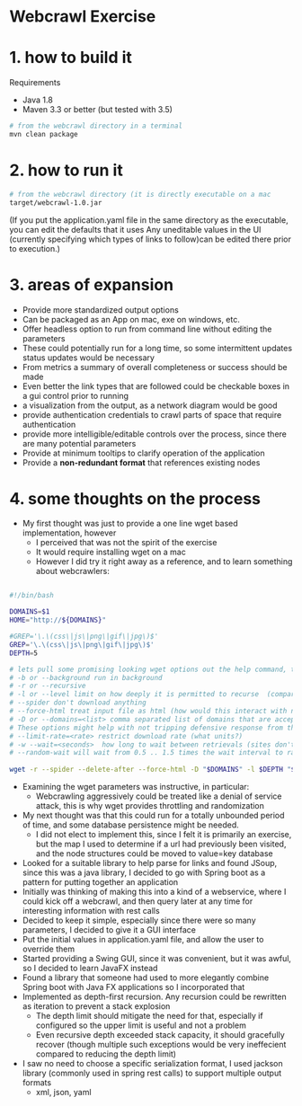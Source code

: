 # Webcrawl Exercise

# 1. how to build it

Requirements
* Java 1.8
* Maven 3.3 or better (but tested with 3.5)

```bash
# from the webcrawl directory in a terminal
mvn clean package
```

# 2. how to run it

```bash
# from the webcrawl directory (it is directly executable on a mac
target/webcrawl-1.0.jar
```


(If you put the application.yaml file in the same directory as the executable, you can edit the defaults that it uses
 Any uneditable values in the UI (currently specifying which types of links to follow)can be edited there prior to execution.)

# 3. areas of expansion
* Provide more standardized output options
* Can be packaged as an App on mac, exe on windows, etc.
* Offer headless option to run from command line without editing the parameters
* These could potentially run for a long time, so some intermittent updates status updates would be necessary
* From metrics a summary of overall completeness or success should be made
* Even better the link types that are followed could be checkable boxes in a gui control prior to running
* a visualization from the output, as a network diagram would be good
* provide authentication credentials to crawl parts of space that require authentication
* provide more intelligible/editable controls over the process, since there are many potential parameters
* Provide at minimum tooltips to clarify operation of the application
* Provide a **non-redundant format** that references existing nodes
 


# 4. some thoughts on the process
* My first thought was just to provide a one line wget based implementation, however
  * I perceived that was not the spirit of the exercise
  * It would require installing wget on a mac
  * However I did try it right away as a reference, and to learn something about webcrawlers:
  
```bash

#!/bin/bash

DOMAINS=$1
HOME="http://${DOMAINS}"

#GREP='\.\(css\|js\|png\|gif\|jpg\)$'
GREP='\.\(css\|js\|png\|gif\|jpg\)$'
DEPTH=5

# lets pull some promising looking wget options out the help command, to see what might work for crawlers
# -b or --background run in background
# -r or --recursive
# -l or --level limit on how deeply it is permitted to recurse  (comparing say -l=9 to -l=10 to see if they produce the same result would tell us if there is more without going unlimited)
# --spider don't download anything
# --force-html treat input file as html (how would this interact with not filtering out other types of links?)
# -D or --domains=<list> comma separated list of domains that are acceptable to crawl through
# These options might help with not tripping defensive response from the website
# --limit-rate=<rate> restrict download rate (what units?) 
# -w --wait=<seconds>  how long to wait between retrievals (sites don't necessarily like you crawling esp. at high speed)
# --random-wait will wait from 0.5 .. 1.5 times the wait interval to randomize waits to make it more organic behavior
 
wget -r --spider --delete-after --force-html -D "$DOMAINS" -l $DEPTH "$HOME" 2>&1  | (some postprocessing here)

```
* Examining the wget parameters was instructive, in particular:
  * Webcrawling aggressively could be treated like a denial of service attack, this is why wget provides throttling and randomization  
* My next thought was that this could run for a totally unbounded period of time, and some database persistence might be needed.
  * I did not elect to implement this, since I felt it is primarily an exercise, but the map I used to determine if a url had previously been visited, and the node structures could be moved to value=key database
* Looked for a suitable library to help parse for links and found JSoup, since this was a java library, I decided to go with Spring boot as a pattern for putting together an application
* Initially was thinking of making this into a kind of a webservice, where I could kick off a webcrawl, and then query later at any time for interesting information with rest calls
* Decided to keep it simple, especially since there were so many parameters, I decided to give it a GUI interface
* Put the initial values in application.yaml file, and allow the user to override them
* Started providing a Swing GUI, since it was convenient, but it was awful, so I decided to learn JavaFX instead
* Found a library that someone had used to more elegantly combine Spring boot with Java FX applications so I incorporated that
* Implemented as depth-first recursion. Any recursion could be rewritten as iteration to prevent a stack explosion
  * The depth limit should mitigate the need for that, especially if configured so the upper limit is useful and not a problem
  * Even recursive depth exceeded stack capacity, it should gracefully recover (though multiple such exceptions would be very ineffecient compared to reducing the depth limit)
* I saw no need to choose a specific serialization format, I used jackson library (commonly used in spring rest calls) to support multiple output formats
  * xml, json, yaml
  
  

